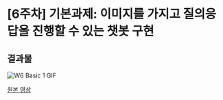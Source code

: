 # [6주차] 기본과제: 이미지를 가지고 질의응답을 진행할 수 있는 챗봇 구현

## 결과물

![W6 Basic 1 GIF](https://github.com/user-attachments/assets/a8059517-7c25-41d2-acac-300bcdaa5609)

[원본 영상](w6_basic-1.mov)
